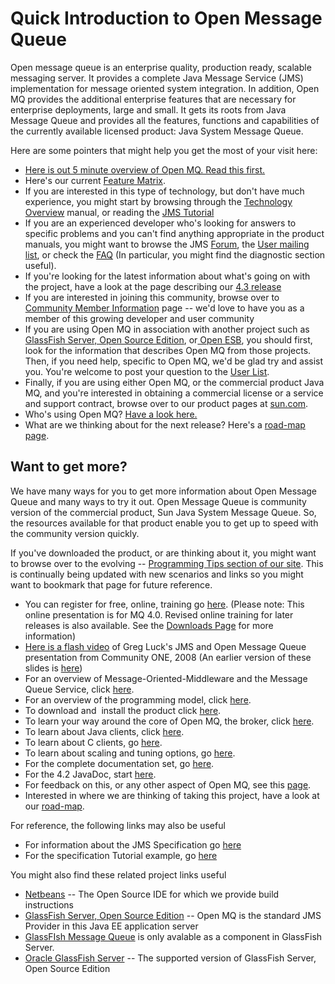 # Quick Introduction to Open Message Queue

<p>Open message queue is an enterprise quality, production ready, scalable messaging server. It provides a complete Java Message Service (JMS) implementation for message oriented system integration. In addition, Open MQ provides the additional enterprise features that are necessary for enterprise deployments, large and small. It gets its roots from Java Message Queue and provides all the features, functions and capabilities of the currently available licensed product: Java System Message Queue.</p>
Here are some pointers that might help you get the most of your visit here:
<ul>
  <li><a href="overview.html">Here is out 5 minute overview of Open MQ. Read this first.</a></li>
  <li>Here's our current <a href="features.html">Feature Matrix</a>.  </li>
  <li>If you are interested in this type of technology, but don't have much experience, you might  start by browsing through the <a href="http://download.oracle.com/docs/cd/E19587-01/821-0028/index.html">Technology Overview</a> manual, or reading the <a href="http://java.sun.com/products/jms/tutorial/">JMS Tutorial</a></li>
  <li>If you are an experienced developer who's looking for answers to specific problems and you can't find anything appropriate in the product manuals, you might want to browse the JMS <a href="http://forum.java.sun.com/forum.jspa?forumID=711">Forum</a>, the <a href="http://java.net/projects/mq/lists/users/archive">User mailing list</a>, or check the <a href="https://glassfish.java.net/wiki-archive/OpenMQFAQ.html">FAQ</a> (In particular, you might find the diagnostic section useful). </li>
  <li> If you're looking for the latest information about what's going on with the project, have a look at the page describing our <a href="http://mq.java.net/4.3.html">4.3 release</a></li>
  <li>If you are interested in joining this community, browse over to <a href="http://mq.java.net/community.html">Community Member Information</a> page -- we'd love to have you as a member of this growing developer and user community</li>
  <li>If you are using Open MQ in association with another project such as <a href="https://glassfish.java.net/">GlassFish Server, Open Source Edition</a>, or<a href="https://open-esb.java.net/"> Open ESB</a>, you should first, look for the information that describes Open MQ from those projects. Then, if you need help, specific to Open MQ, we'd be glad try and assist you. You're welcome to post your question to the <a href="mailto:users@mq.java.net">User List</a>.</li>
  <li>Finally, if you are using either Open MQ, or the commercial product Java MQ, and you're interested in obtaining a commercial license or a service and support contract, browse over to our product pages at <a href="http://www.sun.com/software/products/message_queue">sun.com</a>. </li>
  <li>Who's using Open MQ? <a href="customers.html">Have a look here.</a> </li>
  <li>What are we thinking about for the next release? Here's a <a href="road-map.html">road-map page</a>. </li>
</ul>

## Want to get more?

<p>We have many ways for you to get more information about Open Message Queue and many ways to try  it out. Open Message Queue is community version of the commercial product, Sun Java System Message Queue. So, the resources available for that product enable you to get up to speed with the community version quickly. </p>
<p>If you've downloaded the product, or are thinking about it, you might want to browse over to the evolving -- <a href="prog-tips.html">Programming Tips section of our site</a>. This is continually being updated with new scenarios and links so you might want to bookmark that page for future reference. </p>
<ul>
  <li>You can register for free, online, training go <a href="http://www.sun.com/training/catalog/courses/WMT-SMQ-1491.xml">here</a>. (Please note: This online presentation is for MQ 4.0. Revised online training for later releases is also available. See the <a href="http://mq.java.net/downloads.html#training">Downloads Page</a> for more information) </li>
  <li><a href="http://blogs.sun.com/alexismp/entry/openmq_the_untold_story">Here is a flash video</a> of Greg Luck's JMS and Open Message Queue presentation from Community ONE, 2008 (An earlier version of these slides is <a href="http://wiki.glassfish.java.net/PageInfo.jsp?page=GlassFishDay2008Sydney/OpenMQ.pdf">here</a>) </li>
  <li> For an overview of Message-Oriented-Middleware and the Message Queue  Service, click <a href="http://download.oracle.com/docs/cd/E19587-01/821-0028/aerap/index.html">here</a>.</li>
  <li> For an overview of the programming model, click <a href="http://download.oracle.com/docs/cd/E19587-01/821-0028/aerbg/index.html">here</a>. </li>
  <li> To download and&nbsp; install the product click <a href="http://mq.java.net/downloads.html">here</a>.</li>
  <li> To learn your way around the core of Open MQ, the broker, click <a href="http://download.oracle.com/docs/cd/E19587-01/821-0028/aercg/index.html">here</a>. </li>
  <li> To learn about Java clients, click <a href="http://download.oracle.com/docs/cd/E19587-01/821-0029/index.html">here</a>. </li>
  <li> To learn about C clients, go <a href="http://download.oracle.com/docs/cd/E19587-01/821-0030/index.html">here</a>.</li>
  <li> To learn about scaling and tuning options, go <a href="http://download.oracle.com/docs/cd/E19340-01/820-6740/aeoik/index.html">here</a>.</li>
  <li> For the complete documentation set, go <a href="http://www.oracle.com/technetwork/indexes/documentation/legacy-glassfish-message-queue-306290.html">here</a>.</li>
  <li>For the 4.2 JavaDoc, start <a href="javadoc/4.4/javadoc/index.html">here</a>. </li>
  <li>For feedback on this, or any other aspect of Open MQ, see this <a href="./contributers.html">page</a>.</li>
  <li>Interested in where we are thinking of taking this project, have a look at our <a href="road-map.html">road-map</a>. </li>
</ul>
<p>For reference, the following links may also be useful</p>
<ul>
  <li>For information about the JMS Specification go <a href="http://java.sun.com/products/jms/">here</a></li>
  <li>For the specification Tutorial example, go <a href="http://java.sun.com/products/jms/tutorial/">here</a></li>
</ul>
<p>You might also find these related project links useful</p>
<ul>
  <li><a href="http://www.netbeans.org/">Netbeans</a> -- The Open Source IDE for which we provide build instructions</li>
  <li><a href="https://glassfish.java.net/">GlassFish Server, Open Source Edition</a> -- Open MQ is the standard JMS Provider in this Java EE application server</li>
  <li><a href="http://www.sun.com/software/products/message_queue/index.xml">GlassFIsh Message Queue</a>  is only avalable as a component in GlassFish Server. </li>
  <li><a href="http://www.sun.com/software/products/appsrvr/index.xml">Oracle GlassFish Server</a> -- The supported version of GlassFish Server, Open Source Edition </li>
</ul>
</body>
</html>
